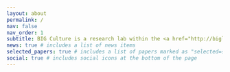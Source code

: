 ```yaml
---
layout: about
permalink: /
nav: false
nav_order: 1
subtitle: BIG Culture is a research lab within the <a href="http://biglab.co.uk/" target="_blank">Bristol Interaction Group</a> at the <a href="http://www.bristol.ac.uk/" target="_blank">University of Bristol</a>.
news: true # includes a list of news items
selected_papers: true # includes a list of papers marked as "selected={true}"
social: true # includes social icons at the bottom of the page
---
```

